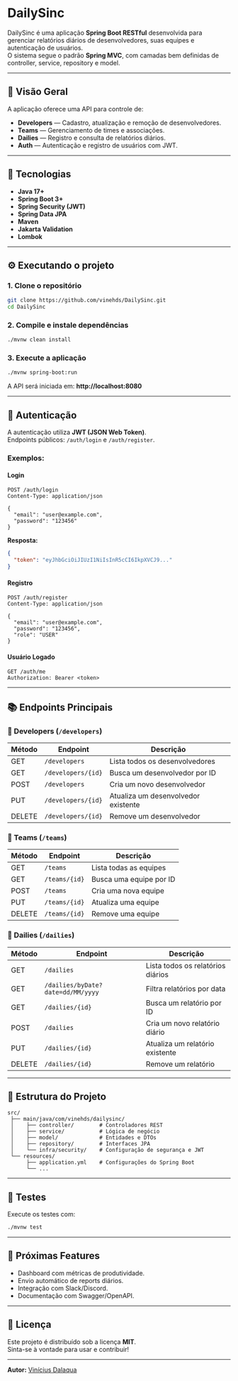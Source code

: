 # DailySinc

DailySinc é uma aplicação **Spring Boot RESTful** desenvolvida para gerenciar relatórios diários de desenvolvedores, suas equipes e autenticação de usuários.  
O sistema segue o padrão **Spring MVC**, com camadas bem definidas de controller, service, repository e model.

---

## 🧩 Visão Geral

A aplicação oferece uma API para controle de:
- **Developers** — Cadastro, atualização e remoção de desenvolvedores.
- **Teams** — Gerenciamento de times e associações.
- **Dailies** — Registro e consulta de relatórios diários.
- **Auth** — Autenticação e registro de usuários com JWT.

---

## 🚀 Tecnologias

- **Java 17+**
- **Spring Boot 3+**
- **Spring Security (JWT)**
- **Spring Data JPA**
- **Maven**
- **Jakarta Validation**
- **Lombok**

---

## ⚙️ Executando o projeto

### 1. Clone o repositório
```bash
git clone https://github.com/vinehds/DailySinc.git
cd DailySinc
```

### 2. Compile e instale dependências
```bash
./mvnw clean install
```

### 3. Execute a aplicação
```bash
./mvnw spring-boot:run
```
A API será iniciada em: **http://localhost:8080**

---

## 🔐 Autenticação

A autenticação utiliza **JWT (JSON Web Token)**.  
Endpoints públicos: `/auth/login` e `/auth/register`.

### Exemplos:

#### Login
```http
POST /auth/login
Content-Type: application/json

{
  "email": "user@example.com",
  "password": "123456"
}
```
**Resposta:**
```json
{
  "token": "eyJhbGciOiJIUzI1NiIsInR5cCI6IkpXVCJ9..."
}
```

#### Registro
```http
POST /auth/register
Content-Type: application/json

{
  "email": "user@example.com",
  "password": "123456",
  "role": "USER"
}
```

#### Usuário Logado
```http
GET /auth/me
Authorization: Bearer <token>
```

---

## 📚 Endpoints Principais

### 🧍 Developers (`/developers`)
| Método | Endpoint | Descrição |
|--------|-----------|-----------|
| GET | `/developers` | Lista todos os desenvolvedores |
| GET | `/developers/{id}` | Busca um desenvolvedor por ID |
| POST | `/developers` | Cria um novo desenvolvedor |
| PUT | `/developers/{id}` | Atualiza um desenvolvedor existente |
| DELETE | `/developers/{id}` | Remove um desenvolvedor |

### 👥 Teams (`/teams`)
| Método | Endpoint | Descrição |
|--------|-----------|-----------|
| GET | `/teams` | Lista todas as equipes |
| GET | `/teams/{id}` | Busca uma equipe por ID |
| POST | `/teams` | Cria uma nova equipe |
| PUT | `/teams/{id}` | Atualiza uma equipe |
| DELETE | `/teams/{id}` | Remove uma equipe |

### 📅 Dailies (`/dailies`)
| Método | Endpoint | Descrição |
|--------|-----------|-----------|
| GET | `/dailies` | Lista todos os relatórios diários |
| GET | `/dailies/byDate?date=dd/MM/yyyy` | Filtra relatórios por data |
| GET | `/dailies/{id}` | Busca um relatório por ID |
| POST | `/dailies` | Cria um novo relatório diário |
| PUT | `/dailies/{id}` | Atualiza um relatório existente |
| DELETE | `/dailies/{id}` | Remove um relatório |

---

## 🧠 Estrutura do Projeto

```
src/
 ├── main/java/com/vinehds/dailysinc/
 │    ├── controller/        # Controladores REST
 │    ├── service/           # Lógica de negócio
 │    ├── model/             # Entidades e DTOs
 │    ├── repository/        # Interfaces JPA
 │    └── infra/security/    # Configuração de segurança e JWT
 └── resources/
      ├── application.yml    # Configurações do Spring Boot
      └── ...
```

---

## 🧪 Testes

Execute os testes com:
```bash
./mvnw test
```

---

## 🧩 Próximas Features

- Dashboard com métricas de produtividade.  
- Envio automático de reports diários.  
- Integração com Slack/Discord.  
- Documentação com Swagger/OpenAPI.

---

## 🧾 Licença

Este projeto é distribuído sob a licença **MIT**.  
Sinta-se à vontade para usar e contribuir!

---

**Autor:** [Vinícius Dalaqua](https://github.com/vinehds)
